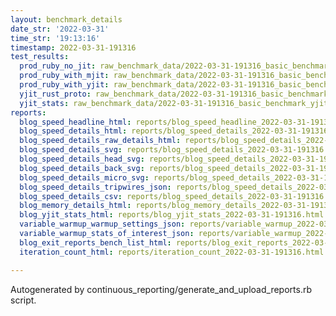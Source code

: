 ```yaml
---
layout: benchmark_details
date_str: '2022-03-31'
time_str: '19:13:16'
timestamp: 2022-03-31-191316
test_results:
  prod_ruby_no_jit: raw_benchmark_data/2022-03-31-191316_basic_benchmark_prod_ruby_no_jit.json
  prod_ruby_with_mjit: raw_benchmark_data/2022-03-31-191316_basic_benchmark_prod_ruby_with_mjit.json
  prod_ruby_with_yjit: raw_benchmark_data/2022-03-31-191316_basic_benchmark_prod_ruby_with_yjit.json
  yjit_rust_proto: raw_benchmark_data/2022-03-31-191316_basic_benchmark_yjit_rust_proto.json
  yjit_stats: raw_benchmark_data/2022-03-31-191316_basic_benchmark_yjit_stats.json
reports:
  blog_speed_headline_html: reports/blog_speed_headline_2022-03-31-191316.html
  blog_speed_details_html: reports/blog_speed_details_2022-03-31-191316.html
  blog_speed_details_raw_details_html: reports/blog_speed_details_2022-03-31-191316.raw_details.html
  blog_speed_details_svg: reports/blog_speed_details_2022-03-31-191316.svg
  blog_speed_details_head_svg: reports/blog_speed_details_2022-03-31-191316.head.svg
  blog_speed_details_back_svg: reports/blog_speed_details_2022-03-31-191316.back.svg
  blog_speed_details_micro_svg: reports/blog_speed_details_2022-03-31-191316.micro.svg
  blog_speed_details_tripwires_json: reports/blog_speed_details_2022-03-31-191316.tripwires.json
  blog_speed_details_csv: reports/blog_speed_details_2022-03-31-191316.csv
  blog_memory_details_html: reports/blog_memory_details_2022-03-31-191316.html
  blog_yjit_stats_html: reports/blog_yjit_stats_2022-03-31-191316.html
  variable_warmup_warmup_settings_json: reports/variable_warmup_2022-03-31-191316.warmup_settings.json
  variable_warmup_stats_of_interest_json: reports/variable_warmup_2022-03-31-191316.stats_of_interest.json
  blog_exit_reports_bench_list_html: reports/blog_exit_reports_2022-03-31-191316.bench_list.html
  iteration_count_html: reports/iteration_count_2022-03-31-191316.html

---
```

Autogenerated by continuous_reporting/generate_and_upload_reports.rb script.
